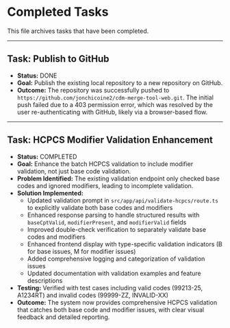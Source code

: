 # Completed Tasks

This file archives tasks that have been completed.

---

## Task: Publish to GitHub

- **Status:** DONE
- **Goal:** Publish the existing local repository to a new repository on GitHub.
- **Outcome:** The repository was successfully pushed to `https://github.com/jonchicoine2/cdm-merge-tool-web.git`. The initial push failed due to a 403 permission error, which was resolved by the user re-authenticating with GitHub, likely via a browser-based flow. 

---

## Task: HCPCS Modifier Validation Enhancement

- **Status:** COMPLETED
- **Goal:** Enhance the batch HCPCS validation to include modifier validation, not just base code validation.
- **Problem Identified:** The existing validation endpoint only checked base codes and ignored modifiers, leading to incomplete validation.
- **Solution Implemented:**
  - Updated validation prompt in `src/app/api/validate-hcpcs/route.ts` to explicitly validate both base codes and modifiers
  - Enhanced response parsing to handle structured results with `baseCptValid`, `modifierPresent`, and `modifierValid` fields
  - Improved double-check verification to separately validate base codes and modifiers
  - Enhanced frontend display with type-specific validation indicators (B for base issues, M for modifier issues)
  - Added comprehensive logging and categorization of validation issues
  - Updated documentation with validation examples and feature descriptions
- **Testing:** Verified with test cases including valid codes (99213-25, A1234RT) and invalid codes (99999-ZZ, INVALID-XX)
- **Outcome:** The system now provides comprehensive HCPCS validation that catches both base code and modifier issues, with clear visual feedback and detailed reporting. 